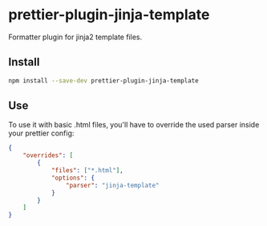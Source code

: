 # prettier-plugin-jinja-template

Formatter plugin for jinja2 template files.

## Install

```bash
npm install --save-dev prettier-plugin-jinja-template
```

## Use

To use it with basic .html files, you'll have to override the used parser inside your prettier config:

```json
{
	"overrides": [
		{
			"files": ["*.html"],
			"options": {
				"parser": "jinja-template"
			}
		}
	]
}
```
